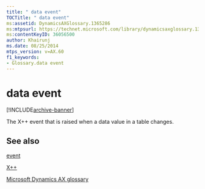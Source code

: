 ```yaml
---
title: " data event"
TOCTitle: " data event"
ms:assetid: DynamicsAXGlossary.1365286
ms:mtpsurl: https://technet.microsoft.com/library/dynamicsaxglossary.1365286(v=AX.60)
ms:contentKeyID: 36056500
author: Khairunj
ms.date: 08/25/2014
mtps_version: v=AX.60
f1_keywords:
- Glossary.data event
---
```


# data event


[!INCLUDE[archive-banner](includes/archive-banner.md)]

The X++ event that is raised when a data value in a table changes.

## See also

[event](event.md)

[X++](x_1.md)

[Microsoft Dynamics AX glossary](glossary/microsoft-dynamics-ax-glossary.md)

  


